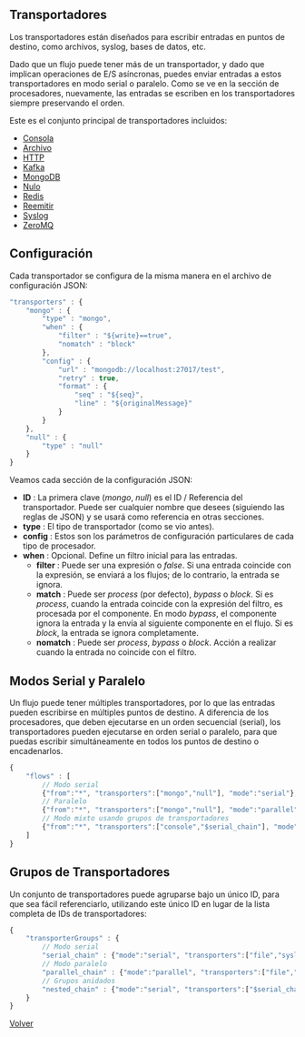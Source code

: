 ## Transportadores

Los transportadores están diseñados para escribir entradas en puntos de destino, como archivos, syslog, bases de datos, etc.

Dado que un flujo puede tener más de un transportador, y dado que implican operaciones de E/S asíncronas, puedes enviar entradas a estos transportadores en modo serial o paralelo. Como se ve en la sección de procesadores, nuevamente, las entradas se escriben en los transportadores siempre preservando el orden.

Este es el conjunto principal de transportadores incluidos:

* [Consola](console.md)
* [Archivo](file.md)
* [HTTP](http.md)
* [Kafka](kafka.md)
* [MongoDB](mongo.md)
* [Nulo](null.md)
* [Redis](redis.md)
* [Reemitir](reemit.md)
* [Syslog](syslog.md)
* [ZeroMQ](zmq.md)

## Configuración
Cada transportador se configura de la misma manera en el archivo de configuración JSON:

```javascript
"transporters" : {
	"mongo" : {
		"type" : "mongo",
		"when" : {
			"filter" : "${write}==true",
			"nomatch" : "block"
		},
		"config" : {
			"url" : "mongodb://localhost:27017/test",
			"retry" : true,
			"format" : {
				"seq" : "${seq}",
				"line" : "${originalMessage}"
			}
		}
	},
	"null" : {
		"type" : "null"
	}
}
```

Veamos cada sección de la configuración JSON:
* **ID** : La primera clave (*mongo*, *null*) es el ID / Referencia del transportador. Puede ser cualquier nombre que desees (siguiendo las reglas de JSON) y se usará como referencia en otras secciones.
* **type** : El tipo de transportador (como se vio antes).
* **config** : Estos son los parámetros de configuración particulares de cada tipo de procesador.
* **when** : Opcional. Define un filtro inicial para las entradas.
	* **filter** : Puede ser una expresión o *false*. Si una entrada coincide con la expresión, se enviará a los flujos; de lo contrario, la entrada se ignora.
	* **match** : Puede ser *process* (por defecto), *bypass* o *block*. Si es *process*, cuando la entrada coincide con la expresión del filtro, es procesada por el componente. En modo *bypass*, el componente ignora la entrada y la envía al siguiente componente en el flujo. Si es *block*, la entrada se ignora completamente.
	* **nomatch** : Puede ser *process*, *bypass* o *block*. Acción a realizar cuando la entrada no coincide con el filtro.

## Modos Serial y Paralelo
Un flujo puede tener múltiples transportadores, por lo que las entradas pueden escribirse en múltiples puntos de destino. A diferencia de los procesadores, que deben ejecutarse en un orden secuencial (serial), los transportadores pueden ejecutarse en orden serial o paralelo, para que puedas escribir simultáneamente en todos los puntos de destino o encadenarlos.

```javascript
{
	"flows" : [
		// Modo serial
		{"from":"*", "transporters":["mongo","null"], "mode":"serial"},
		// Paralelo
		{"from":"*", "transporters":["mongo","null"], "mode":"parallel"},
		// Modo mixto usando grupos de transportadores
		{"from":"*", "transporters":["console","$serial_chain"], "mode":"parallel"},
	]
}
```

## Grupos de Transportadores
Un conjunto de transportadores puede agruparse bajo un único ID, para que sea fácil referenciarlo, utilizando este único ID en lugar de la lista completa de IDs de transportadores:

```javascript
{
	"transporterGroups" : {
		// Modo serial
		"serial_chain" : {"mode":"serial", "transporters":["file","syslog","http"]},
		// Modo paralelo
		"parallel_chain" : {"mode":"parallel", "transporters":["file","syslog","http"]},
		// Grupos anidados
		"nested_chain" : {"mode":"serial", "transporters":["$serial_chain","$parallel_chain"]},
	}
}
```

[Volver](../README.md)
